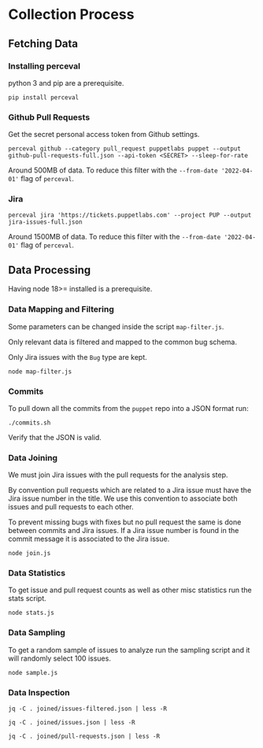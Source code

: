# Collection Process

## Fetching Data

### Installing perceval

python 3 and pip are a prerequisite.

```
pip install perceval
```

### Github Pull Requests

Get the secret personal access token from Github settings.

```
perceval github --category pull_request puppetlabs puppet --output github-pull-requests-full.json --api-token <SECRET> --sleep-for-rate
```

Around 500MB of data. To reduce this filter with the `--from-date '2022-04-01'` flag of `perceval`.

### Jira

```
perceval jira 'https://tickets.puppetlabs.com' --project PUP --output jira-issues-full.json
```

Around 1500MB of data. To reduce this filter with the `--from-date '2022-04-01'` flag of `perceval`.

## Data Processing

Having node 18>= installed is a prerequisite.

### Data Mapping and Filtering

Some parameters can be changed inside the script `map-filter.js`.

Only relevant data is filtered and mapped to the common bug schema.

Only Jira issues with the `Bug` type are kept.

```
node map-filter.js
```

### Commits

To pull down all the commits from the `puppet` repo into a JSON format run:

```
./commits.sh
```

Verify that the JSON is valid.

### Data Joining

We must join Jira issues with the pull requests for the analysis step.

By convention pull requests which are related to a Jira issue must have the Jira issue number in the title. We use this convention to associate both issues and pull requests to each other.

To prevent missing bugs with fixes but no pull request the same is done between commits and Jira issues. If a Jira issue number is found in the commit message it is associated to the Jira issue.

```
node join.js
```

### Data Statistics

To get issue and pull request counts as well as other misc statistics run the stats script.

```
node stats.js
```

### Data Sampling

To get a random sample of issues to analyze run the sampling script and it will randomly select 100 issues.

```
node sample.js
```

### Data Inspection

```
jq -C . joined/issues-filtered.json | less -R

jq -C . joined/issues.json | less -R

jq -C . joined/pull-requests.json | less -R
```
